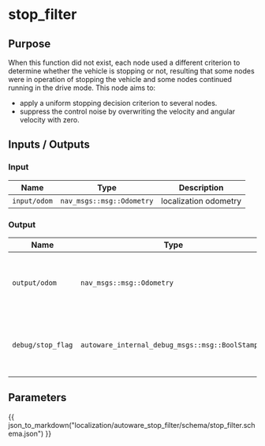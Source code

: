 # stop_filter

## Purpose

When this function did not exist, each node used a different criterion to determine whether the vehicle is stopping or not, resulting that some nodes were in operation of stopping the vehicle and some nodes continued running in the drive mode.
This node aims to:

- apply a uniform stopping decision criterion to several nodes.
- suppress the control noise by overwriting the velocity and angular velocity with zero.

## Inputs / Outputs

### Input

| Name         | Type                      | Description           |
| ------------ | ------------------------- | --------------------- |
| `input/odom` | `nav_msgs::msg::Odometry` | localization odometry |

### Output

| Name              | Type                                             | Description                                              |
| ----------------- | ------------------------------------------------ | -------------------------------------------------------- |
| `output/odom`     | `nav_msgs::msg::Odometry`                        | odometry with suppressed longitudinal and yaw twist      |
| `debug/stop_flag` | `autoware_internal_debug_msgs::msg::BoolStamped` | flag to represent whether the vehicle is stopping or not |

## Parameters

{{ json_to_markdown("localization/autoware_stop_filter/schema/stop_filter.schema.json") }}
